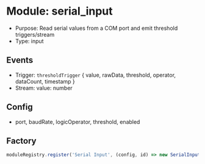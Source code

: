 # Module: serial_input

- Purpose: Read serial values from a COM port and emit threshold triggers/stream
- Type: input

## Events
- Trigger: `thresholdTrigger` { value, rawData, threshold, operator, dataCount, timestamp }
- Stream: value: number

## Config
- port, baudRate, logicOperator, threshold, enabled

## Factory
```ts
moduleRegistry.register('Serial Input', (config, id) => new SerialInputModule(config as any, id));
```

